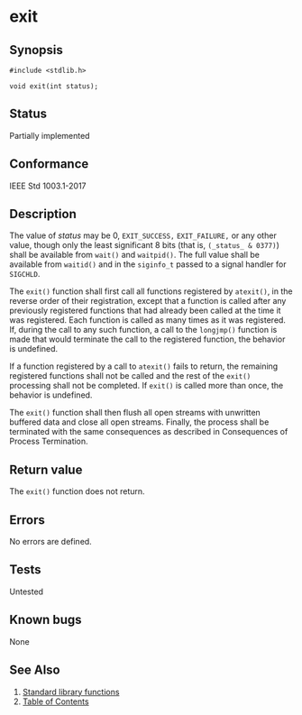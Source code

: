 # exit

## Synopsis

`#include <stdlib.h>`

`void exit(int status);`

## Status

Partially implemented

## Conformance

IEEE Std 1003.1-2017

## Description

The value of _status_ may be 0, `EXIT_SUCCESS,` `EXIT_FAILURE,` or any other value, though only the least significant
8 bits (that is, `(_status_ & 0377)`) shall be available from `wait()` and `waitpid()`. The full value shall be
available from `waitid()` and in the `siginfo_t` passed to a signal handler for `SIGCHLD`.

The `exit()` function shall first call all functions registered by `atexit()`, in the reverse order of their
registration, except that a function is called after any previously registered functions that had already been called at
the time it was registered. Each function is called as many times as it was registered. If, during the call to any such
function, a call to the `longjmp()` function is made that would terminate the call to the registered function, the
behavior is undefined.

If a function registered by a call to `atexit()` fails to return, the remaining registered functions shall not be called
and the rest of the `exit()` processing shall not be completed. If `exit()` is called more than once, the behavior is
undefined.

The `exit()` function shall then flush all open streams with unwritten buffered data and close all open streams.
Finally, the process shall be terminated with the same consequences as described in Consequences of Process
Termination.

## Return value

The `exit()` function does not return.

## Errors

No errors are defined.

## Tests

Untested

## Known bugs

None

## See Also

1. [Standard library functions](../index.md)
2. [Table of Contents](../../../index.md)
